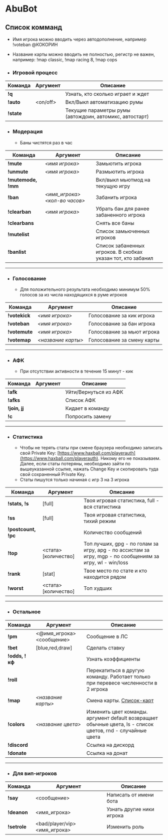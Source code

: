 # AbuBot

## Список комманд
 * Имя игрока можно вводить через автодополнение, например !voteban @КОКОРИН
 * Название карты можно вводить не полностью, регистр не важен, например: !map classic, !map racing 8, !map cops
 
* ###  Игровой процесс

| Команда       | Аргумент      | Описание |
| ------------- | ------------- |----------|
| **!q**  |   | Узнать, кто сколько играет и ждет         |
| **!auto**  | <on/off>  | Вкл/Выкл автоматизацию румы         |
| **!state**  |   | Текущие параметры румы (автождоин, автомикс, автостарт)         |
 
* ###  Модерация
  * Баны чистятся раз в час

| Команда       | Аргумент      | Описание |
| ------------- | ------------- |----------|
| **!mute**  | _<имя игрока>_  | Замьютить игрока         |
| **!unmute**  | _<имя игрока>_  | Размьютить игрока         |
| **!mutemode, !mm**  |   | Вкл/выкл мьютмод на текущую игру   |
| **!ban**  | _<имя_игрока> <кол-во часов>_  | Забанить игрока         |
| **!clearban**  | _<имя игрока>_  | Убрать бан для ранее забаненного игрока         |
| **!clearbans**  |   | Снять все баны         |
| **!mutelist**  |   | Список замьюченных игроков         |
| **!banlist**  |   | Список забаненных игроков. В скобках указан тот, кто забанил        |

***

* ###  Голосование
  * Для положительного результата необходимо минимум 50% голосов за из числа находящихся в руме игроков

| Команда       | Аргумент      | Описание |
| ------------- | ------------- |----------|
| **!votekick**  | _<имя игрока>_  | Голосование за кик игрока         |
| **!voteban**  | _<имя игрока>_  | Голосование за бан игрока         |
| **!votemute**  | _<имя игрока>_  | Голосование за мьют игрока         |
| **!votemap**  | _<название карты>_  | Голосование за смену карты         |

***

* ###  АФК
  * При отсутствии активности в течение 15 минут - кик

| Команда       | Аргумент      | Описание |
| ------------- | ------------- |----------|
| **!afk**  |  | Уйти/Вернуться из АФК |
| **!afks**  |  | Список АФК |
| **!join, jj**  |   | Кидает в команду        |
| **!c**  |   | Попросить замену  |

***

* ###  Статистика
  * Чтобы не терять статы при смене браузера необходимо записать свой Private Key: [https://www.haxball.com/playerauth](https://www.haxball.com/playerauth). Никому его не показываем. Далее, если статы потеряны, необходимо зайти по вышеуказанной ссылке, нажать Change Key и скопировать туда свой сохраненный Private Key.
  * Статы пишутся только начиная с игр 3 на 3 игрока

| Команда       | Аргумент      | Описание |
| ------------- | ------------- |----------|
| **!stats, !s**  | [full]  | Твоя игровая статистика, full - вся статистика  |
| **!ss**  | [full]  | Твоя игровая статистика, тихий режим  |
| **!postcount, !pc**  |   | Количество сообщений        |
| **!top**  | <стата> [количество] | Топ лучших, gpg - по голам за игру, apg - по ассистам за игру, mgp - по сообщениям за игру, wl - win/loss |
| **!rank**  | [stat]  | Твое место по стате и кто находится рядом  |
| **!worst**  | <стата> [количество] | Топ худших |

***

* ###  Остальное
| Команда       | Аргумент      | Описание |
| ------------- | ------------- |----------|
| **!pm**  | <@имя_игрока> <сообщение>  | Сообщение в ЛС       |
| **!bet**  | [blue,red,draw]  | Сделать ставку       |
| **!odds, !кф**  |  | Узнать коэффициенты       |
| **!roll**  |   | Перекатиться в другую команду. Работает только при перевесе численности в 2 игрока       |
| **!map**  | _<название карты>_  | Смена карты. [Список-карт](https://github.com/syrnique/AbuBot/wiki/Список-карт)         |
| **!colors**  | _<название цвета>_  | Изменить цвет команды. аргумент default возвращает обычные цвета, ls - список цветов, rnd - случайные цвета        |
| **!discord**  |   | Ссылка на дискорд         |
| **!donate**  |   | Ссылка на донат         |

***

* ###  Для вип-игроков
| Команда       | Аргумент      | Описание |
| ------------- | ------------- |----------|
| **!say**  | <сообщение>  | Написать от имени бота      |
| **!deanon**  | <имя_игрока> | Узнать другие ники игрока       |
| **!setrole**  | <bad/player/vip> <имя_игрока> | Изменить роль      |
